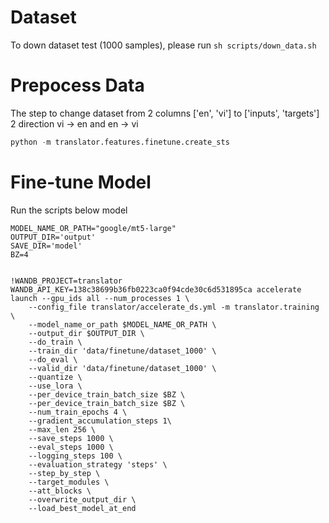 # Dataset

To down dataset test (1000 samples), please run `sh scripts/down_data.sh`

# Prepocess Data

The step to change dataset from 2 columns ['en', 'vi'] to ['inputs', 'targets'] 2 direction vi -> en and en -> vi

```python
python -m translator.features.finetune.create_sts
```

# Fine-tune Model

Run the scripts below model

```shell
MODEL_NAME_OR_PATH="google/mt5-large"
OUTPUT_DIR='output'
SAVE_DIR='model'
BZ=4


!WANDB_PROJECT=translator WANDB_API_KEY=138c38699b36fb0223ca0f94cde30c6d531895ca accelerate launch --gpu_ids all --num_processes 1 \
    --config_file translator/accelerate_ds.yml -m translator.training \
    --model_name_or_path $MODEL_NAME_OR_PATH \
    --output_dir $OUTPUT_DIR \
    --do_train \
    --train_dir 'data/finetune/dataset_1000' \
    --do_eval \
    --valid_dir 'data/finetune/dataset_1000' \
    --quantize \
    --use_lora \
    --per_device_train_batch_size $BZ \
    --per_device_train_batch_size $BZ \
    --num_train_epochs 4 \
    --gradient_accumulation_steps 1\
    --max_len 256 \
    --save_steps 1000 \
    --eval_steps 1000 \
    --logging_steps 100 \
    --evaluation_strategy 'steps' \
    --step_by_step \
    --target_modules \
    --att_blocks \
    --overwrite_output_dir \
    --load_best_model_at_end
```
